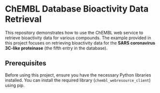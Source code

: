 # ChEMBL Database Bioactivity Data Retrieval

This repository demonstrates how to use the ChEMBL web service to retrieve bioactivity data for various compounds. The example provided in this project focuses on retrieving bioactivity data for the **SARS coronavirus 3C-like proteinase** (the fifth entry in the database).

## Prerequisites

Before using this project, ensure you have the necessary Python libraries installed. You can install the required library (`chembl_webresource_client`) using pip.

